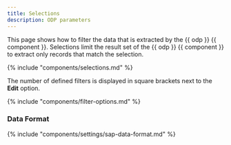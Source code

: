 ```yaml
---
title: Selections
description: ODP parameters
---
```


This page shows how to filter the data that is extracted by the {{ odp }} {{ component }}.
Selections limit the result set of the {{ odp }} {{ component }} to extract only records that match the selection.

{% include "components/selections.md"  %}

The number of defined filters is displayed in square brackets next to the **Edit** option.


{% include "components/filter-options.md" %}

### Data Format

{% include "components/settings/sap-data-format.md"  %}

